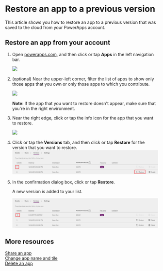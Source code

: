 <properties
    pageTitle="Restore your app to a previous version | Microsoft PowerApps"
    description="Restore an app"
    services=""
    suite="powerapps"
    documentationCenter="na"
    authors="jamesol-msft"
    manager="anneta"
    editor=""
    tags=""
/>
<tags
    ms.service="powerapps"
    ms.devlang="na"
    ms.topic="article"
    ms.tgt_pltfrm="na"
    ms.workload="na"
    ms.date="10/16/2016"
    ms.author="jamesol"/>

# Restore an app to a previous version #
This article shows you how to restore an app to a previous version that was saved to the cloud from your PowerApps account.

## Restore an app from your account ##
1. Open [powerapps.com](https://web.powerapps.com), and then click or tap **Apps** in the left navigation bar.

	![](./media/restore-an-app/file-apps.png)

1. (optional) Near the upper-left corner, filter the list of apps to show only those apps that you own or only those apps to which you contribute.

	![](./media/delete-app/filter-list.png)

	**Note**: If the app that you want to restore doesn't appear, make sure that you're in the right environment.

1. Near the right edge, click or tap the info icon for the app that you want to restore.

	![](./media/delete-app/app-options.png)

1. Click or tap the **Versions** tab, and then click or tap **Restore** for the version that you want to restore.  
	![](./media/restore-an-app/restore-button-2.png)

1. In the confirmation dialog box, click or tap **Restore**.  

	A new version is added to your list.

	![](./media/restore-an-app/versions-added-2.png)
  
## More resources ##
[Share an app](share-app.md)  
[Change app name and tile](set-name-tile.md)  
[Delete an app](delete-app.md)

